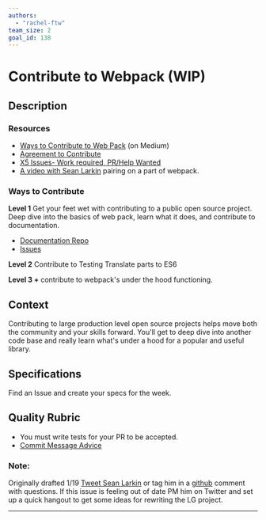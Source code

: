 ```yaml
---
authors:
  - "rachel-ftw"
team_size: 2
goal_id: 138
---
```


# Contribute to Webpack (WIP)

## Description

### Resources
- [Ways to Contribute to Web Pack](https://medium.com/@TheLarkInn/a0410cc82ca4#.8p0s39z4q) (on Medium)
- [Agreement to Contribute](https://cla.js.foundation/webpack/webpack.js.org)
- [X5 Issues- Work required, PR/Help Wanted](https://github.com/webpack/webpack/issues?q=is%3Aopen+is%3Aissue+label%3A%22X5%3A+work+required+%28PR+%2F+Help+Wanted%29%22)
- [A video with Sean Larkin](http://javascriptplayground.com/blog/2017/01/contributing-to-webpack-javascript/) pairing on a part of webpack. 

### Ways to Contribute

**Level 1**
Get your feet wet with contributing to a public open source project. Deep dive into the basics of web pack, learn what it does, and contribute to documentation. 
- [Documentation Repo](https://github.com/webpack/webpack.js.org)
- [Issues](https://github.com/webpack/webpack.js.org/issues?page=2&q=is%3Aissue+is%3Aopen)

**Level 2**
Contribute to Testing
Translate parts to ES6

**Level 3 +**
contribute to webpack's under the hood functioning.

## Context

Contributing to large production level open source projects helps move both the community and your skills forward. You'll get to deep dive into another code base and really learn what's under a hood for a popular and useful library.

## Specifications

Find an Issue and create your specs for the week.

## Quality Rubric

- You must write tests for your PR to be accepted.
- [Commit Message Advice](http://tbaggery.com/2008/04/19/a-note-about-git-commit-messages.html)

### Note: 
Originally drafted 1/19 [Tweet Sean Larkin](https://twitter.com/TheLarkInn) or tag him in a [github](https://github.com/TheLarkInn) comment with questions. If this issue is feeling out of date PM him on Twitter and set up a quick hangout to get some ideas for rewriting the LG project.

---






[mit-license]: https://opensource.org/licenses/MIT
